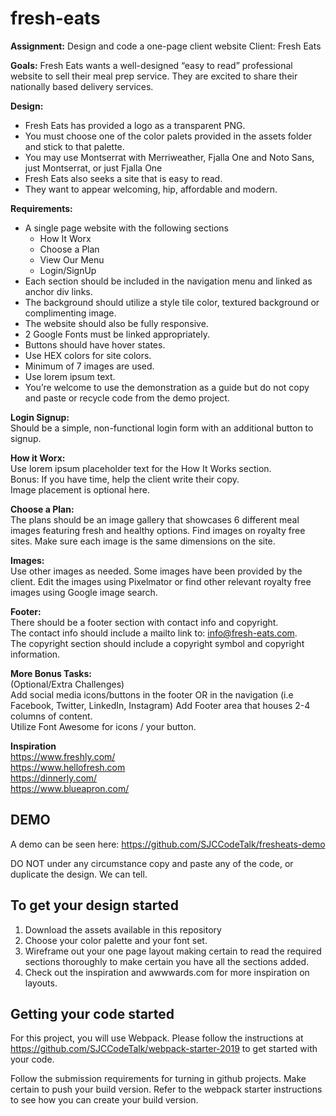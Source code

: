 # fresh-eats

**Assignment:** Design and code a one-page client website Client: Fresh Eats

**Goals:** Fresh Eats wants a well-designed “easy to read” professional website to sell their meal prep service. They are excited to share their nationally based delivery services.

**Design:**
- Fresh Eats has provided a logo as a transparent PNG.
- You must choose one of the color palets provided in the assets folder and stick to that palette. 
- You may use Montserrat with Merriweather, Fjalla One and Noto Sans, just Montserrat, or just Fjalla One
- Fresh Eats also seeks a site that is easy to read.
- They want to appear welcoming, hip, affordable and modern.

**Requirements:**
- A single page website with the following sections
  - How It Worx
  - Choose a Plan 
  - View Our Menu
  - Login/SignUp
- Each section should be included in the navigation menu and linked as anchor div links.
- The background should utilize a style tile color, textured background or complimenting
image.
- The website should also be fully responsive.
- 2 Google Fonts must be linked appropriately.
- Buttons should have hover states.
- Use HEX colors for site colors.
- Minimum of 7 images are used.
- Use lorem ipsum text.
- You’re welcome to use the demonstration as a guide but do not copy and paste or
recycle code from the demo project.

**Login Signup:**<br>
Should be a simple, non-functional login form with an additional button to signup.

**How it Worx:**<br>
Use lorem ipsum placeholder text for the How It Works section. <br>
Bonus: If you have time, help the client write their copy. <br>
Image placement is optional here.

**Choose a Plan:**<br>
The plans should be an image gallery that showcases 6 different meal images featuring fresh
and healthy options. Find images on royalty free sites. Make sure each image is the same
dimensions on the site.

**Images:**<br>
Use other images as needed. Some images have been provided by the client. Edit the images
using Pixelmator or find other relevant royalty free images using Google image search.

**Footer:**<br>
There should be a footer section with contact info and copyright. <br>
The contact info should include a mailto link to: info@fresh-eats.com.<br>
The copyright section should include a copyright symbol and copyright information.

**More Bonus Tasks:**<br>
(Optional/Extra Challenges)<br>
Add social media icons/buttons in the footer OR in the navigation (i.e Facebook, Twitter,
LinkedIn, Instagram)
Add Footer area that houses 2-4 columns of content.<br>
Utilize Font Awesome for icons / your button.

**Inspiration**<br>
https://www.freshly.com/<br>
https://www.hellofresh.com<br>
https://dinnerly.com/<br>
https://www.blueapron.com/<br>

## DEMO ##

A demo can be seen here: https://github.com/SJCCodeTalk/fresheats-demo

DO NOT under any circumstance copy and paste any of the code, or duplicate the design. We can tell. 

## To get your design started
1. Download the assets available in this repository
2. Choose your color palette and your font set. 
3. Wireframe out your one page layout making certain to read the required sections thoroughly to make certain you have all the sections added. 
4. Check out the inspiration and awwwards.com for more inspiration on layouts. 

## Getting your code started

For this project, you will use Webpack. Please follow the instructions at https://github.com/SJCCodeTalk/webpack-starter-2019 to get started with your code.

Follow the submission requirements for turning in github projects. Make certain to push your build version. Refer to the webpack starter instructions to see how you can create your build version. 

